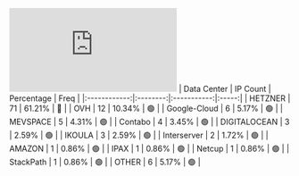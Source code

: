 ![Diagramm](https://github.com/obajay/StateSync-snapshots/blob/main/Projects/Gitopia/1/README.md)
| Data Center | IP Count | Percentage | Freq |
|:------------:|:--------:|:-----------:|:-----:|
| HETZNER | 71 | 61.21% | 🔴 |
| OVH | 12 | 10.34% | 🟢 |
| Google-Cloud | 6 | 5.17% | 🟢 |
| MEVSPACE | 5 | 4.31% | 🟢 |
| Contabo | 4 | 3.45% | 🟢 |
| DIGITALOCEAN | 3 | 2.59% | 🟢 |
| IKOULA | 3 | 2.59% | 🟢 |
| Interserver | 2 | 1.72% | 🟢 |
| AMAZON | 1 | 0.86% | 🟢 |
| IPAX | 1 | 0.86% | 🟢 |
| Netcup | 1 | 0.86% | 🟢 |
| StackPath | 1 | 0.86% | 🟢 |
| OTHER | 6 | 5.17% | 🟢 |